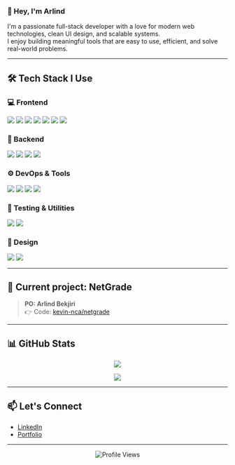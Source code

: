 ### 👋 Hey, I'm Arlind

I'm a passionate full-stack developer with a love for modern web technologies, clean UI design, and scalable systems.  
I enjoy building meaningful tools that are easy to use, efficient, and solve real-world problems.

---

## 🛠️ Tech Stack I Use

### 💻 Frontend
<p><img src="https://img.shields.io/badge/-HTML5-E34F26?style=flat-square&logo=html5&logoColor=white" />
<img src="https://img.shields.io/badge/-CSS3-1572B6?style=flat-square&logo=css3&logoColor=white" />
<img src="https://img.shields.io/badge/-JavaScript-F7DF1E?style=flat-square&logo=javascript&logoColor=black" />
<img src="https://img.shields.io/badge/-TypeScript-007ACC?style=flat-square&logo=typescript&logoColor=white" />
<img src="https://img.shields.io/badge/-React-45b8d8?style=flat-square&logo=react&logoColor=white" />
<img src="https://img.shields.io/badge/-Angular-DD0031?style=flat-square&logo=angular&logoColor=white" />
<img src="https://img.shields.io/badge/-Redux-764ABC?style=flat-square&logo=redux&logoColor=white" /></p>

### 🧰 Backend
<p><img src="https://img.shields.io/badge/-Node.js-43853D?style=flat-square&logo=node.js&logoColor=white" />
<img src="https://img.shields.io/badge/-NestJS-E0234E?style=flat-square&logo=nestjs&logoColor=white" />
<img src="https://img.shields.io/badge/-MongoDB-13aa52?style=flat-square&logo=mongodb&logoColor=white" />
<img src="https://img.shields.io/badge/-GraphQL-E10098?style=flat-square&logo=graphql&logoColor=white" /></p>

### ⚙️ DevOps & Tools
<p><img src="https://img.shields.io/badge/-Docker-2496ED?style=flat-square&logo=docker&logoColor=white" />
<img src="https://img.shields.io/badge/-Git-F05032?style=flat-square&logo=git&logoColor=white" />
<img src="https://img.shields.io/badge/-GitHub_Actions-2088FF?style=flat-square&logo=github-actions&logoColor=white" />
<img src="https://img.shields.io/badge/-Webpack-8DD6F9?style=flat-square&logo=webpack&logoColor=white" /></p>

### 🧪 Testing & Utilities
<p><img src="https://img.shields.io/badge/-Jest-C21325?style=flat-square&logo=jest&logoColor=white" />
<img src="https://img.shields.io/badge/-Prettier-F7B93E?style=flat-square&logo=prettier&logoColor=white" /></p>

### 🎨 Design
<p><img src="https://img.shields.io/badge/-Adobe_XD-FF61F6?style=flat-square&logo=adobexd&logoColor=white" />
<img src="https://img.shields.io/badge/-Photoshop-31A8FF?style=flat-square&logo=adobephotoshop&logoColor=white" /></p>

---

## 🚧 Current project: **NetGrade**

> **PO: Arlind Bekjiri**  
> 👉 Code: [kevin-nca/netgrade](https://github.com/kevin-nca/netgrade)

---

## 📊 GitHub Stats

<p align="center">
  <img src="https://github-readme-streak-stats.herokuapp.com?user=arlindbekjiri&theme=dark&ring=fb4362&currStreakNum=fb4362&hide_border=true" />
</p>

<p align="center">
  <img src="https://github-readme-stats.vercel.app/api?username=arlindbekjiri&hide_border=true&show_icons=true&bg_color=151515&title_color=fb4362&icon_color=fb4362&text_color=9e9e9e" />
</p>

---

## 📫 Let's Connect

- [LinkedIn](https://linkedin.com/in/arlindbekjiri)
- [Portfolio](https://arlindbekjiri.com)

---

<p align="center">
  <img src="https://komarev.com/ghpvc/?username=arlindbekjiri&color=fb4362" alt="Profile Views" />
</p>
